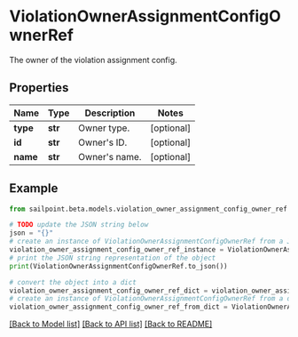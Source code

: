 # ViolationOwnerAssignmentConfigOwnerRef

The owner of the violation assignment config.

## Properties

Name | Type | Description | Notes
------------ | ------------- | ------------- | -------------
**type** | **str** | Owner type. | [optional] 
**id** | **str** | Owner&#39;s ID. | [optional] 
**name** | **str** | Owner&#39;s name. | [optional] 

## Example

```python
from sailpoint.beta.models.violation_owner_assignment_config_owner_ref import ViolationOwnerAssignmentConfigOwnerRef

# TODO update the JSON string below
json = "{}"
# create an instance of ViolationOwnerAssignmentConfigOwnerRef from a JSON string
violation_owner_assignment_config_owner_ref_instance = ViolationOwnerAssignmentConfigOwnerRef.from_json(json)
# print the JSON string representation of the object
print(ViolationOwnerAssignmentConfigOwnerRef.to_json())

# convert the object into a dict
violation_owner_assignment_config_owner_ref_dict = violation_owner_assignment_config_owner_ref_instance.to_dict()
# create an instance of ViolationOwnerAssignmentConfigOwnerRef from a dict
violation_owner_assignment_config_owner_ref_from_dict = ViolationOwnerAssignmentConfigOwnerRef.from_dict(violation_owner_assignment_config_owner_ref_dict)
```
[[Back to Model list]](../README.md#documentation-for-models) [[Back to API list]](../README.md#documentation-for-api-endpoints) [[Back to README]](../README.md)


